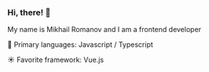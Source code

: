 ### Hi, there! :wave:  
My name is Mikhail Romanov and I am a frontend developer  

:handbag: Primary languages: Javascript / Typescript   

:sunny: Favorite framework: Vue.js
